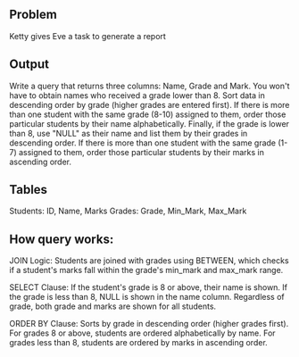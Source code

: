 ## Problem
Ketty gives Eve a task to generate a report 

## Output
Write a query that returns three columns: Name, Grade and Mark. 
You won't have to obtain names who received a grade lower than 8. 
Sort data in descending order by grade (higher grades are entered first). If there is more than one student with the same grade (8-10) assigned to them, order those particular students by their name alphabetically.
Finally, if the grade is lower than 8, use "NULL" as their name and list them by their grades in descending order. If there is more than one student with the same grade (1-7) assigned to them, order those particular students by their marks in ascending order.

## Tables
Students: ID, Name, Marks
Grades: Grade, Min_Mark, Max_Mark

## How query works:
JOIN Logic:
Students are joined with grades using BETWEEN, which checks if a student's marks fall within the grade's min_mark and max_mark range.

SELECT Clause:
If the student's grade is 8 or above, their name is shown.
If the grade is less than 8, NULL is shown in the name column.
Regardless of grade, both grade and marks are shown for all students.

ORDER BY Clause:
Sorts by grade in descending order (higher grades first).
For grades 8 or above, students are ordered alphabetically by name.
For grades less than 8, students are ordered by marks in ascending order.